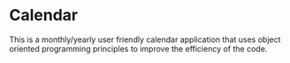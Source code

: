 # Calendar

This is a monthly/yearly user friendly calendar application that uses object oriented programming principles to improve the efficiency of the code.
